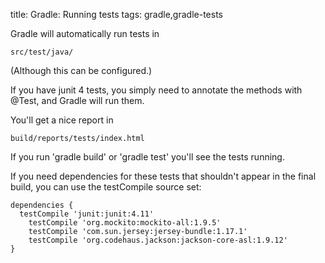 title: Gradle: Running tests
tags: gradle,gradle-tests

Gradle will automatically run tests in

    src/test/java/

(Although this can be configured.)

If you have junit 4 tests, you simply need to annotate the methods with @Test, and Gradle will run them.

You'll get a nice report in 

    build/reports/tests/index.html

If you run 'gradle build' or 'gradle test' you'll see the tests running.

If you need dependencies for these tests that shouldn't appear in the final build, you can use the testCompile source set:

    dependencies {
      testCompile 'junit:junit:4.11'
    	testCompile 'org.mockito:mockito-all:1.9.5'
    	testCompile 'com.sun.jersey:jersey-bundle:1.17.1'
    	testCompile 'org.codehaus.jackson:jackson-core-asl:1.9.12'
    }
